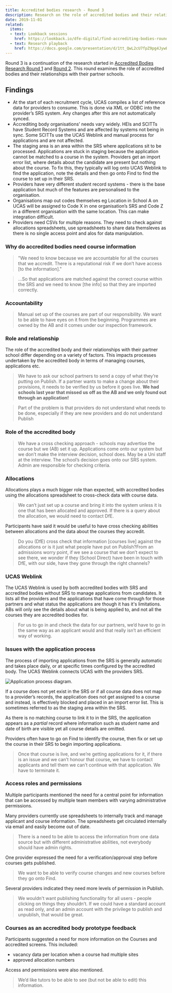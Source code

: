 ```yaml
---
title: Accredited bodies research - Round 3
description: Research on the role of accredited bodies and their relationships with their partner schools.
date: 2019-11-01
related:
  items:
  - text: Lookback sessions
    href: https://lookback.io/dfe-digital/find-accrediting-bodies-round-3
  - text: Research playback
    href: https://docs.google.com/presentation/d/1tt_QwL2cU7fpZ9pg4JywENfJGp66DBWtkfTqiBYsLEY/edit#slide=id.g75932c5169_0_62
---
```


Round 3 is a continuation of the research started in [Accredited Bodies Research Round 1](/publish-teacher-training-courses/accredited-bodies-research-round-1) and [Round 2](/publish-teacher-training-courses/accredited-bodies-research-round-2). This round examines the role of accredited bodies and their relationships with their partner schools.

## Findings

* At the start of each recruitment cycle, UCAS compiles a list of reference data for providers to consume. This is done via XML or ODBC into the provider’s SRS system. Any changes after this are not automatically synced.
* Accrediting body organisations’ needs vary widely. HEIs and SCITTs have Student Record Systems and are affected by systems not being in sync. Some SCITTs use the UCAS Weblink and manual process for applications and are not affected.
* The staging area is an area within the SRS where applications sit to be processed. Applications are stuck in staging because the application cannot be matched to a course in the system. Providers get an import error list, where details about the candidate are present but nothing about the course. To fix this, they typically will log onto UCAS Weblink to find the application, note the details and then go onto Find to find the course to set up in their SRS.
* Providers have very different student record systems - there is the base application but much of the features are personalised to the organisation.
* Organisations map out codes themselves eg Location in School A on UCAS will be assigned to Code X in one organisation’s SRS and Code Z in a different organisation with the same location. This can make integration difficult.
* Providers need CSVs for multiple reasons. They need to check against allocations spreadsheets, use spreadsheets to share data themsleves as there is no single access point and alos for data manipulation.

### Why do accredited bodies need course information

> "We need to know because we are accountable for all the courses that we accredit. There is a reputational risk if we don’t have access [to the information]."

> …So that applications are matched against the correct course within the SRS and we need to know [the info] so that they are imported correctly.

### Accountability

> Manual set up of the courses are part of our responsibility. We want to be able to have eyes on it from the beginning. Programmes are owned by the AB and it comes under our inspection framework.

### Role and relationship

The role of the accredited body and their relationships with their partner school differ depending on a variety of factors. This impacts processes undertaken by the accredited body in terms of managing courses, applications etc.

> We have to ask our school partners to send a copy of what they’re putting on Publish. If a partner wants to make a change about their provisions, it needs to be verified by us before it goes live. **We had schools last year that missed us off as the AB and we only found out through an application!**

> Part of the problem is that providers do not understand what needs to be done, especially if they are new providers and do not understand Publish

### Role of the accredited body

> We have a cross checking approach - schools may advertise the course but we (AB) set it up. Applications come onto our system but we don’t make the interview decision, school does. May be a Uni staff at the interview. The school’s decision goes onto our SRS system. Admin are responsible for checking criteria.

### Allocations

Allocations plays a much bigger role than expected, with accredited bodies using the allocations spreadsheet to cross-check data with course data.

> We can’t just set up a course and bring it into the system unless it is one that has been allocated and approved. If there is a query about the allocation, we would need to contact DfE.

Participants have said it would be useful to have cross checking abilities between allocations and the data about the courses they accredit.

> Do you (DfE) cross check that information [courses live] against the allocations or is it just what people have put on Publish?From an admissions worry point, if we see a course that we don’t expect to see there, we wonder if they (School Direct) have been in touch with DfE, with our side, have they gone through the right channels?

### UCAS Weblink

The UCAS Weblink is used by both accredited bodies with SRS and accredited bodies without SRS to manage applications from candidates. It lists all the providers and the applications that have come through for those partners and what status the applications are though it has it's limitations. ABs will only see the details about what is being applied to, and not all the courses they are accredited bodies for.

> For us to go in and check the data for our partners, we’d have to go in the same way as an applicant would and that really isn’t an efficient way of working.

### Issues with the application process

The process of importing applications from the SRS is generally automatic and takes place daily, or at specific times configured by the accredited body. The UCAS Weblink connects UCAS with the providers SRS.

![Application process diagram.](application-process.png)

If a course does not yet exist in the SRS or if all course data does not map to a provider’s records, the application does not get assigned to a course and instead, is effectively blocked and placed in an import error list. This is sometimes referred to as the staging area within the SRS.

As there is no matching course to link it to in the SRS, the application appears as a _partial_ record where information such as student name and date of birth are visible yet all course details are omitted.

Providers often have to go on Find to identify the course, then fix or set up the course in their SRS to begin importing applications.

> Once that course is live, and we’re getting applications for it, if there is an issue and we can’t honour that course, we have to contact applicants and tell them we can’t continue with that application. We have to terminate it.

### Access roles and permissions

Multiple participants mentioned the need for a central point for information that can be accessed by multiple team members with varying administrative permissions.

Many providers currently use spreadsheets to internally track and manage applicant and course information. The spreadsheets get circulated internally via email and easily become out of date.

> There is a need to be able to access the information from one data source but with different administrative abilities, not everybody should have admin rights.

One provider expressed the need for a verification/approval step before courses gets published.

> We want to be able to verify course changes and new courses before they go onto Find.

Several providers indicated they need more levels of permission in Publish.

> We wouldn't want publishing functionality for all users - people clicking on things they shouldn’t. If we could have a standard account as read only, and an admin account with the privilege to publish and unpublish, that would be great.

### Courses as an accredited body prototype feedback

Participants suggested a need for more information on the Courses and accredited screens. This included:

* vacancy data per location when a course had multiple sites
* approved allocation numbers

Access and permissions were also mentioned.

> We’d like tutors to be able to see (but not be able to edit) this information.
